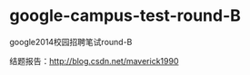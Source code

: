 google-campus-test-round-B
==========================

google2014校园招聘笔试round-B

结题报告：http://blog.csdn.net/maverick1990
